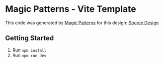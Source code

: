 # Magic Patterns - Vite Template

This code was generated by [Magic Patterns](https://magicpatterns.com) for this design: [Source Design](https://www.magicpatterns.com/c/hrxunyigzqddzz32rj9dtx)

## Getting Started

1. Run `npm install`
2. Run `npm run dev`
